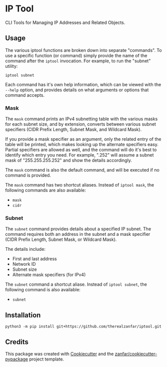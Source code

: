 # IP Tool

CLI Tools for Managing IP Addresses and Related Objects.

## Usage

The various iptool functions are broken down into separate "commands". To use
a specific function (or command) simply provide the name of the command
after the `iptool` invocation. For example, to run the "subnet" utility:

    iptool subnet

Each command has it's own help information, which can be viewed with the
`--help` option, and provides details on what arguments or options that
command accepts.

### Mask

The `mask` command prints an IPv4 subnetting table with the various masks for
each subnet size, and by extension, converts between various subnet specifiers
(CIDR Prefix Length, Subnet Mask, and Wildcard Mask).

If you provide a mask specifier as an argument, only the related entry of the
table will be printed, which makes looking up the alternate specifiers easy.
Partial specifiers are allowed as well, and the command will do it's best to
identify which entry you need. For example, ".252" will assume a subnet mask
of "255.255.255.252" and show the details accordingly.

The `mask` command is also the default command, and will be executed if no
command is provided.

The `mask` command has two shortcut aliases. Instead of `iptool mask`, the
following commands are also available:

-   `mask`
-   `cidr`

### Subnet

The `subnet` command provides details about a specified IP subnet. The command
requires both an address in the subnet and a mask specifier (CIDR Prefix
Length, Subnet Mask, or Wildcard Mask).

The details include:

-   First and last address
-   Network ID
-   Subnet size
-   Alternate mask specifiers (for IPv4)

The `subnet` command a shortcut aliase. Instead of `iptool subnet`, the
following command is also available:

-   `subnet`

## Installation

    python3 -m pip install git+https://github.com/therealzanfar/iptool.git

## Credits

This package was created with
[Cookiecutter](https://github.com/audreyr/cookiecutter) and the
[zanfar/cookiecutter-pypackage](https://gitlab.com/zanfar/cookiecutter-pypackage)
project template.
